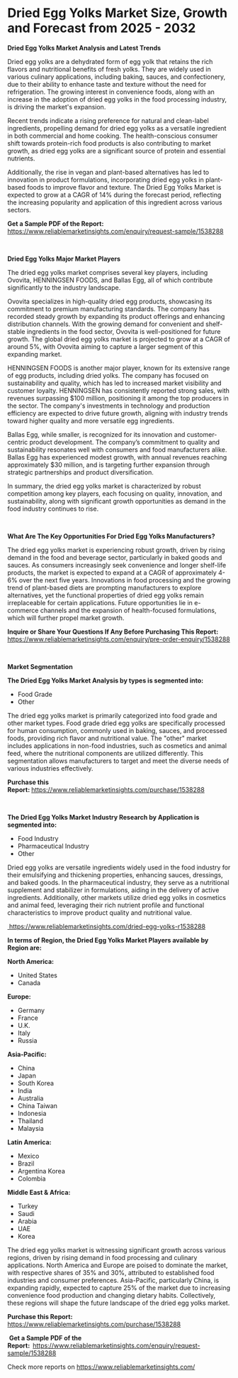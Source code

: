 <p><h1>Dried Egg Yolks Market Size, Growth and Forecast from 2025 - 2032</h1></p><p><strong>Dried Egg Yolks Market Analysis and Latest Trends</strong></p>
<p><p>Dried egg yolks are a dehydrated form of egg yolk that retains the rich flavors and nutritional benefits of fresh yolks. They are widely used in various culinary applications, including baking, sauces, and confectionery, due to their ability to enhance taste and texture without the need for refrigeration. The growing interest in convenience foods, along with an increase in the adoption of dried egg yolks in the food processing industry, is driving the market's expansion.</p><p>Recent trends indicate a rising preference for natural and clean-label ingredients, propelling demand for dried egg yolks as a versatile ingredient in both commercial and home cooking. The health-conscious consumer shift towards protein-rich food products is also contributing to market growth, as dried egg yolks are a significant source of protein and essential nutrients.</p><p>Additionally, the rise in vegan and plant-based alternatives has led to innovation in product formulations, incorporating dried egg yolks in plant-based foods to improve flavor and texture. The Dried Egg Yolks Market is expected to grow at a CAGR of 14% during the forecast period, reflecting the increasing popularity and application of this ingredient across various sectors.</p></p>
<p><strong>Get a Sample PDF of the Report:&nbsp;</strong> <a href="https://www.reliablemarketinsights.com/enquiry/request-sample/1538288?utm_campaign=2013&utm_medium=2&utm_source=Github&utm_content=ia&utm_term=07022025&utm_id=dried-egg-yolks">https://www.reliablemarketinsights.com/enquiry/request-sample/1538288</a></p>
<p>&nbsp;</p>
<p><strong>Dried Egg Yolks Major Market Players</strong></p>
<p><p>The dried egg yolks market comprises several key players, including Ovovita, HENNINGSEN FOODS, and Ballas Egg, all of which contribute significantly to the industry landscape.</p><p>Ovovita specializes in high-quality dried egg products, showcasing its commitment to premium manufacturing standards. The company has recorded steady growth by expanding its product offerings and enhancing distribution channels. With the growing demand for convenient and shelf-stable ingredients in the food sector, Ovovita is well-positioned for future growth. The global dried egg yolks market is projected to grow at a CAGR of around 5%, with Ovovita aiming to capture a larger segment of this expanding market.</p><p>HENNINGSEN FOODS is another major player, known for its extensive range of egg products, including dried yolks. The company has focused on sustainability and quality, which has led to increased market visibility and customer loyalty. HENNINGSEN has consistently reported strong sales, with revenues surpassing $100 million, positioning it among the top producers in the sector. The company's investments in technology and production efficiency are expected to drive future growth, aligning with industry trends toward higher quality and more versatile egg ingredients.</p><p>Ballas Egg, while smaller, is recognized for its innovation and customer-centric product development. The company’s commitment to quality and sustainability resonates well with consumers and food manufacturers alike. Ballas Egg has experienced modest growth, with annual revenues reaching approximately $30 million, and is targeting further expansion through strategic partnerships and product diversification.</p><p>In summary, the dried egg yolks market is characterized by robust competition among key players, each focusing on quality, innovation, and sustainability, along with significant growth opportunities as demand in the food industry continues to rise.</p></p>
<p>&nbsp;</p>
<p><strong>What Are The Key Opportunities For Dried Egg Yolks Manufacturers?</strong></p>
<p><p>The dried egg yolks market is experiencing robust growth, driven by rising demand in the food and beverage sector, particularly in baked goods and sauces. As consumers increasingly seek convenience and longer shelf-life products, the market is expected to expand at a CAGR of approximately 4-6% over the next five years. Innovations in food processing and the growing trend of plant-based diets are prompting manufacturers to explore alternatives, yet the functional properties of dried egg yolks remain irreplaceable for certain applications. Future opportunities lie in e-commerce channels and the expansion of health-focused formulations, which will further propel market growth.</p></p>
<p><strong>Inquire or Share Your Questions If Any Before Purchasing This Report:</strong> <a href="https://www.reliablemarketinsights.com/enquiry/pre-order-enquiry/1538288?utm_campaign=2013&utm_medium=2&utm_source=Github&utm_content=ia&utm_term=07022025&utm_id=dried-egg-yolks">https://www.reliablemarketinsights.com/enquiry/pre-order-enquiry/1538288</a></p>
<p>&nbsp;</p>
<p><strong>Market Segmentation</strong></p>
<p><strong>The Dried Egg Yolks Market Analysis by types is segmented into:</strong></p>
<p><ul><li>Food Grade</li><li>Other</li></ul></p>
<p><p>The dried egg yolks market is primarily categorized into food grade and other market types. Food grade dried egg yolks are specifically processed for human consumption, commonly used in baking, sauces, and processed foods, providing rich flavor and nutritional value. The "other" market includes applications in non-food industries, such as cosmetics and animal feed, where the nutritional components are utilized differently. This segmentation allows manufacturers to target and meet the diverse needs of various industries effectively.</p></p>
<p><strong>Purchase this Report:&nbsp;</strong><a href="https://www.reliablemarketinsights.com/purchase/1538288?utm_campaign=2013&utm_medium=2&utm_source=Github&utm_content=ia&utm_term=07022025&utm_id=dried-egg-yolks">https://www.reliablemarketinsights.com/purchase/1538288</a></p>
<p>&nbsp;</p>
<p><strong>The Dried Egg Yolks Market Industry Research by Application is segmented into:</strong></p>
<p><ul><li>Food Industry</li><li>Pharmaceutical Industry</li><li>Other</li></ul></p>
<p><p>Dried egg yolks are versatile ingredients widely used in the food industry for their emulsifying and thickening properties, enhancing sauces, dressings, and baked goods. In the pharmaceutical industry, they serve as a nutritional supplement and stabilizer in formulations, aiding in the delivery of active ingredients. Additionally, other markets utilize dried egg yolks in cosmetics and animal feed, leveraging their rich nutrient profile and functional characteristics to improve product quality and nutritional value.</p></p>
<p><a href="https://www.reliablemarketinsights.com/dried-egg-yolks-r1538288?utm_campaign=2013&utm_medium=2&utm_source=Github&utm_content=ia&utm_term=07022025&utm_id=dried-egg-yolks">&nbsp;https://www.reliablemarketinsights.com/dried-egg-yolks-r1538288</a></p>
<p><strong>In terms of Region, the Dried Egg Yolks Market Players available by Region are:</strong></p>
<p>
    <p> <strong> North America: </strong>
        <ul>
            <li>United States</li>
            <li>Canada</li>
        </ul>
        </p> 
    <p> <strong> Europe: </strong>
        <ul>
            <li>Germany</li>
            <li>France</li>
            <li>U.K.</li>
            <li>Italy</li>
            <li>Russia</li>
        </ul>
        </p> 
    <p> <strong> Asia-Pacific: </strong>
        <ul>
            <li>China</li>
            <li>Japan</li>
            <li>South Korea</li>
            <li>India</li>
            <li>Australia</li>
            <li>China Taiwan</li>
            <li>Indonesia</li>
            <li>Thailand</li>
            <li>Malaysia</li>
        </ul>
        </p> 
    <p> <strong> Latin America: </strong>
        <ul>
            <li>Mexico</li>
            <li>Brazil</li>
            <li>Argentina Korea</li>
            <li>Colombia</li>
        </ul>
        </p> 
    <p> <strong> Middle East & Africa: </strong>
        <ul>
            <li>Turkey</li>
            <li>Saudi</li>
            <li>Arabia</li>
            <li>UAE</li>
            <li>Korea</li>
        </ul>
    </p>
    </p>
<p><p>The dried egg yolks market is witnessing significant growth across various regions, driven by rising demand in food processing and culinary applications. North America and Europe are poised to dominate the market, with respective shares of 35% and 30%, attributed to established food industries and consumer preferences. Asia-Pacific, particularly China, is expanding rapidly, expected to capture 25% of the market due to increasing convenience food production and changing dietary habits. Collectively, these regions will shape the future landscape of the dried egg yolks market.</p></p>
<p><strong>Purchase this Report: </strong><a href="https://www.reliablemarketinsights.com/purchase/1538288?utm_campaign=2013&utm_medium=2&utm_source=Github&utm_content=ia&utm_term=07022025&utm_id=dried-egg-yolks">https://www.reliablemarketinsights.com/purchase/1538288</a></p>
<p>&nbsp;<strong>Get a Sample PDF of the Report:&nbsp;&nbsp;</strong><a href="https://www.reliablemarketinsights.com/enquiry/request-sample/1538288?utm_campaign=2013&utm_medium=2&utm_source=Github&utm_content=ia&utm_term=07022025&utm_id=dried-egg-yolks">https://www.reliablemarketinsights.com/enquiry/request-sample/1538288</a></p>
<p><strong></strong></p>
<p>Check more reports on <a href="https://www.reliablemarketinsights.com/?utm_campaign=2013&utm_medium=2&utm_source=Github&utm_content=ia&utm_term=07022025&utm_id=dried-egg-yolks">https://www.reliablemarketinsights.com/</a></p>